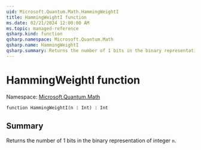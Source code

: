 ```yaml
---
uid: Microsoft.Quantum.Math.HammingWeightI
title: HammingWeightI function
ms.date: 02/21/2024 12:00:00 AM
ms.topic: managed-reference
qsharp.kind: function
qsharp.namespace: Microsoft.Quantum.Math
qsharp.name: HammingWeightI
qsharp.summary: Returns the number of 1 bits in the binary representation of integer `n`.
---
```


# HammingWeightI function

Namespace: [Microsoft.Quantum.Math](xref:Microsoft.Quantum.Math)

```qsharp
function HammingWeightI(n : Int) : Int
```

## Summary
Returns the number of 1 bits in the binary representation of integer `n`.
